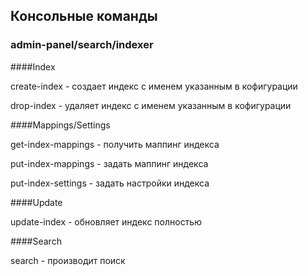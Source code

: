 ## Консольные команды
	
### admin-panel/search/indexer

####Index

create-index - создает индекс с именем указанным в кофигурации

drop-index - удаляет индекс с именем указанным в кофигурации

####Mappings/Settings

get-index-mappings - получить маппинг индекса

put-index-mappings - задать маппинг индекса

put-index-settings - задать настройки индекса

####Update

update-index - обновляет индекс полностью

####Search

search - производит поиск